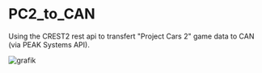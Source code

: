 # PC2_to_CAN
Using the CREST2 rest api to transfert "Project Cars 2" game data to CAN (via PEAK Systems API).

![grafik](https://github.com/vertexxx/PC2_to_CAN/assets/5460324/3586c14b-1987-4915-a216-de0e0904b7a7)
